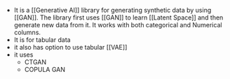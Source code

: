 - It is a [[Generative AI]] library for generating synthetic data by using [[GAN]]. The library first uses [[GAN]] to learn [[Latent Space]] and then generate new data from it. It works with both categorical and Numerical columns.
- It is for tabular data
- it also has option to use tabular [[VAE]]
- it uses
	- CTGAN
	- COPULA GAN